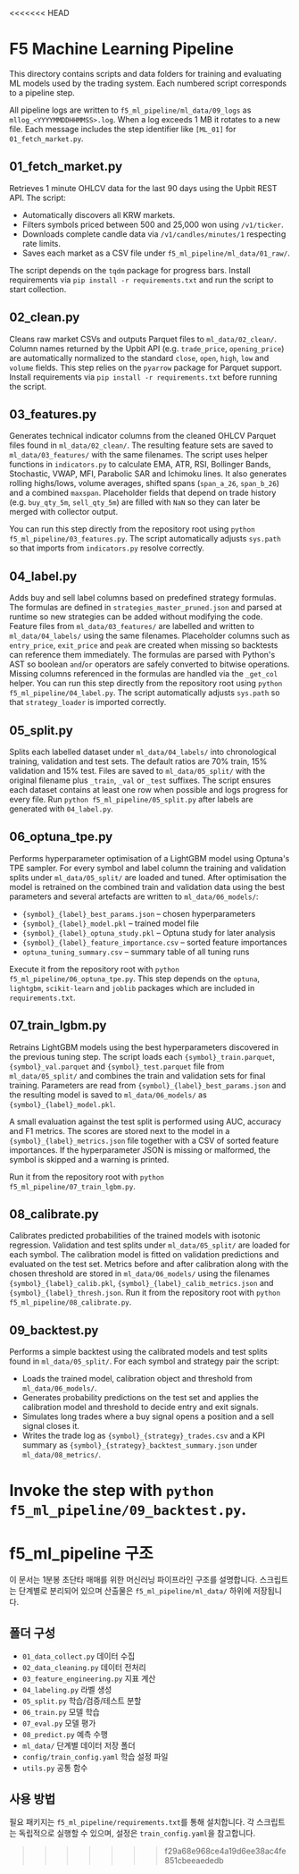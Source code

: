 <<<<<<< HEAD
# F5 Machine Learning Pipeline

This directory contains scripts and data folders for training and evaluating ML models used by the trading system. Each numbered script corresponds to a pipeline step.

All pipeline logs are written to `f5_ml_pipeline/ml_data/09_logs` as
`mllog_<YYYYMMDDHHMMSS>.log`. When a log exceeds 1 MB it rotates to a new file.
Each message includes the step identifier like `[ML_01]` for `01_fetch_market.py`.

## 01_fetch_market.py
Retrieves 1 minute OHLCV data for the last 90 days using the Upbit REST API. The script:

- Automatically discovers all KRW markets.
- Filters symbols priced between 500 and 25,000 won using `/v1/ticker`.
- Downloads complete candle data via `/v1/candles/minutes/1` respecting rate limits.
- Saves each market as a CSV file under `f5_ml_pipeline/ml_data/01_raw/`.

The script depends on the `tqdm` package for progress bars. Install requirements
via `pip install -r requirements.txt` and run the script to start collection.

## 02_clean.py
Cleans raw market CSVs and outputs Parquet files to `ml_data/02_clean/`.
Column names returned by the Upbit API (e.g. `trade_price`, `opening_price`)
are automatically normalized to the standard `close`, `open`, `high`, `low`
and `volume` fields. This step relies on the `pyarrow` package for Parquet
support. Install requirements via `pip install -r requirements.txt` before
running the script.
## 03_features.py
Generates technical indicator columns from the cleaned OHLCV Parquet files found in `ml_data/02_clean/`.
The resulting feature sets are saved to `ml_data/03_features/` with the same filenames.
The script uses helper functions in `indicators.py` to calculate EMA, ATR, RSI,
Bollinger Bands, Stochastic, VWAP, MFI, Parabolic SAR and Ichimoku lines. It
also generates rolling highs/lows, volume averages, shifted spans
(`span_a_26`, `span_b_26`) and a combined `maxspan`. Placeholder fields that
depend on trade history (e.g. `buy_qty_5m`, `sell_qty_5m`) are filled with `NaN`
so they can later be merged with collector output.

You can run this step directly from the repository root using
`python f5_ml_pipeline/03_features.py`. The script automatically adjusts
`sys.path` so that imports from `indicators.py` resolve correctly.

## 04_label.py
Adds buy and sell label columns based on predefined strategy formulas.
The formulas are defined in `strategies_master_pruned.json` and parsed at
runtime so new strategies can be added without modifying the code. Feature
files from `ml_data/03_features/` are labelled and written to
`ml_data/04_labels/` using the same filenames. Placeholder columns such as
`entry_price`, `exit_price` and `peak` are created when missing so backtests can
reference them immediately. The formulas are parsed with Python's AST so boolean
`and`/`or` operators are safely converted to bitwise operations. Missing columns
referenced in the formulas are handled via the `_get_col` helper. You can run
this step directly from the repository root using `python f5_ml_pipeline/04_label.py`.
The script automatically adjusts `sys.path` so that `strategy_loader` is
imported correctly.
## 05_split.py
Splits each labelled dataset under `ml_data/04_labels/` into chronological training,
validation and test sets. The default ratios are 70% train, 15% validation and
15% test. Files are saved to `ml_data/05_split/` with the original filename
plus `_train`, `_val` or `_test` suffixes. The script ensures each dataset
contains at least one row when possible and logs progress for every file.
Run `python f5_ml_pipeline/05_split.py` after labels are generated with `04_label.py`.

## 06_optuna_tpe.py
Performs hyperparameter optimisation of a LightGBM model using Optuna's
TPE sampler. For every symbol and label column the training and validation
splits under `ml_data/05_split/` are loaded and tuned. After optimisation the
model is retrained on the combined train and validation data using the best
parameters and several artefacts are written to `ml_data/06_models/`:

- `{symbol}_{label}_best_params.json` – chosen hyperparameters
- `{symbol}_{label}_model.pkl` – trained model file
- `{symbol}_{label}_optuna_study.pkl` – Optuna study for later analysis
- `{symbol}_{label}_feature_importance.csv` – sorted feature importances
- `optuna_tuning_summary.csv` – summary table of all tuning runs

Execute it from the repository root with `python f5_ml_pipeline/06_optuna_tpe.py`.
This step depends on the `optuna`, `lightgbm`, `scikit-learn` and `joblib`
packages which are included in `requirements.txt`.

## 07_train_lgbm.py
Retrains LightGBM models using the best hyperparameters discovered in the
previous tuning step. The script loads each `{symbol}_train.parquet`,
`{symbol}_val.parquet` and `{symbol}_test.parquet` file from
`ml_data/05_split/` and combines the train and validation sets for final
training. Parameters are read from `{symbol}_{label}_best_params.json` and the
resulting model is saved to `ml_data/06_models/` as
`{symbol}_{label}_model.pkl`.

A small evaluation against the test split is performed using AUC, accuracy and
F1 metrics. The scores are stored next to the model in a
`{symbol}_{label}_metrics.json` file together with a CSV of sorted feature
importances. If the hyperparameter JSON is missing or malformed, the symbol is
skipped and a warning is printed.

Run it from the repository root with `python f5_ml_pipeline/07_train_lgbm.py`.

## 08_calibrate.py
Calibrates predicted probabilities of the trained models with isotonic regression.
Validation and test splits under `ml_data/05_split/` are loaded for each symbol.
The calibration model is fitted on validation predictions and evaluated on the
 test set. Metrics before and after calibration along with the chosen threshold
are stored in `ml_data/06_models/` using the filenames
`{symbol}_{label}_calib.pkl`, `{symbol}_{label}_calib_metrics.json` and
`{symbol}_{label}_thresh.json`.
Run it from the repository root with `python f5_ml_pipeline/08_calibrate.py`.

## 09_backtest.py
Performs a simple backtest using the calibrated models and test splits found in
`ml_data/05_split/`. For each symbol and strategy pair the script:

- Loads the trained model, calibration object and threshold from
  `ml_data/06_models/`.
- Generates probability predictions on the test set and applies the calibration
  model and threshold to decide entry and exit signals.
- Simulates long trades where a buy signal opens a position and a sell signal
  closes it.
- Writes the trade log as `{symbol}_{strategy}_trades.csv` and a KPI summary as
  `{symbol}_{strategy}_backtest_summary.json` under `ml_data/08_metrics/`.

Invoke the step with `python f5_ml_pipeline/09_backtest.py`.
=======
# f5_ml_pipeline 구조

이 문서는 1분봉 초단타 매매를 위한 머신러닝 파이프라인 구조를 설명합니다. 스크립트는 단계별로 분리되어 있으며 산출물은 `f5_ml_pipeline/ml_data/` 하위에 저장됩니다.

## 폴더 구성

- `01_data_collect.py` 데이터 수집
- `02_data_cleaning.py` 데이터 전처리
- `03_feature_engineering.py` 지표 계산
- `04_labeling.py` 라벨 생성
- `05_split.py` 학습/검증/테스트 분할
- `06_train.py` 모델 학습
- `07_eval.py` 모델 평가
- `08_predict.py` 예측 수행
- `ml_data/` 단계별 데이터 저장 폴더
- `config/train_config.yaml` 학습 설정 파일
- `utils.py` 공통 함수

## 사용 방법

필요 패키지는 `f5_ml_pipeline/requirements.txt`를 통해 설치합니다.
각 스크립트는 독립적으로 실행할 수 있으며, 설정은 `train_config.yaml`을 참고합니다.
>>>>>>> f29a68e968ce4a19d6ee38ac4fe851cbeeaededb
